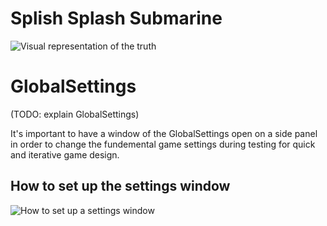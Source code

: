 # Splish Splash Submarine
![Visual representation of the truth](splish_splash.png)

# GlobalSettings
(TODO: explain GlobalSettings)

It's important to have a window of the GlobalSettings open on a side panel in order to change the fundemental game settings during testing for quick and iterative game design.
## How to set up the settings window

![How to set up a settings window](settings_window_setup.png)